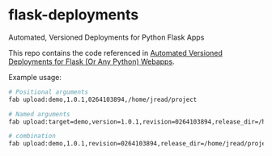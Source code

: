 flask-deployments
=================

Automated, Versioned Deployments for Python Flask Apps

This repo contains the code referenced in [Automated Versioned Deployments for Flask (Or Any Python) Webapps](http://essentialcode.com/2012/01/24/automated-versioned-deployments-for-flask-or-any-python-webapps/, "Automated Versioned Deployments for Flask (Or Any Python) Webapps").

Example usage:

```bash
# Positional arguments
fab upload:demo,1.0.1,0264103894,/home/jread/project

# Named arguments
fab upload:target=demo,version=1.0.1,revision=0264103894,release_dir=/home/jread/project

# combination
fab upload:demo,1.0.1,revision=0264103894,release_dir=/home/jread/project
```
